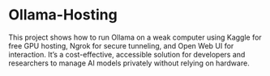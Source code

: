 # Ollama-Hosting
This project shows how to run Ollama on a weak computer using Kaggle for free GPU hosting, Ngrok for secure tunneling, and Open Web UI for interaction. It’s a cost-effective, accessible solution for developers and researchers to manage AI models privately without relying on  hardware.
